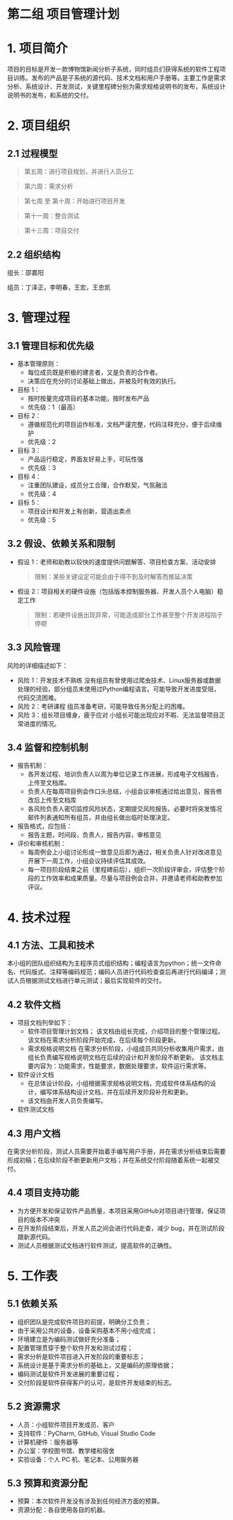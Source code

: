 # 第二组 项目管理计划

# 1. 项目简介

项目的目标是开发一款博物馆新闻分析子系统，同时组员们获得系统的软件工程项目训练。发布的产品是子系统的源代码、技术文档和用户手册等。主要工作是需求分析、系统设计、开发测试，关键里程碑分别为需求规格说明书的发布，系统设计说明书的发布，和系统的交付。

# 2. 项目组织

## 2.1 过程模型

> 第五周：进行项目规划，并进行人员分工

> 第六周：需求分析

> 第七周 至 第十周：开始进行项目开发

> 第十一周：整合测试

> 第十三周：项目交付

## 2.2 组织结构

组长：邵嘉阳

组员：丁泽正，李明春，王宏，王忠凯

# 3. 管理过程

## 3.1 管理目标和优先级

- 基本管理原则：
    - 每位成员既是积极的建言者，又是负责的合作者。
    - 决策应在充分的讨论基础上做出，并被及时有效的执行。
- 目标 1：
    - 按时按量完成项目的基本功能，按时发布产品
    - 优先级：1（最高）
- 目标 2：
    - 遵循规范化的项目运作标准，文档严谨完整，代码注释充分，便于后续维护
    - 优先级：2
- 目标 3：
    - 产品运行稳定，界面友好易上手，可玩性强
    - 优先级：3
- 目标 4：
    - 注重团队建设，成员分工合理，合作默契，气氛融洽
    - 优先级：4
- 目标 5：
    - 项目设计和开发上有创新，营造出卖点
    - 优先级：5 

## 3.2 假设、依赖关系和限制

- 假设 1：老师和助教以较快的速度提供问题解答、项目检查方案、活动安排
    
    > 限制：某些关键设定可能会由于得不到及时解答而推延决策
- 假设 2：项目相关的硬件设施（包括版本控制服务器、开发人员个人电脑）稳定工作
    
    > 限制：若硬件设施出现异常，可能造成部分工作甚至整个开发进程陷于停顿

## 3.3 风险管理

风险的详细描述如下：
- 风险 1：开发技术不熟练
没有组员有曾使用过爬虫技术、Linux服务器或数据处理的经验，部分组员未使用过Python编程语言。可能导致开发进度受阻，代码交流困难。
- 风险 2：考研课程
组员准备考研，可能导致任务分配上的困难。
- 风险 3：组长项目缠身，疲于应对
小组长可能出现应对不暇、无法监督项目正常进度的情况。

## 3.4 监督和控制机制

- 报告机制：
    - 各开发过程、培训负责人以周为单位记录工作进展，形成电子文档报告，上传至文档库。
    - 负责人在每周项目例会作口头总结，小组会议审核通过给出意见，报告修改后上传至文档库
    - 各风险负责人密切监控风险状态，定期提交风险报告。必要时将突发情况邮件列表通知所有组员，并由组长做出临时处理决定。
- 报告格式，应包括：
    - 报告主题，时间段，负责人，报告内容，审核意见
- 评价和审核机制：
    - 每周例会上小组讨论形成一致意见后即为通过，相关负责人针对改进意见开展下一周工作，小组会议持续评估其成效。
    - 每一项目阶段结束之前（里程碑前后），组织一次阶段评审会，评估整个阶段的工作效率和成果质量。尽量与项目例会合并，并邀请老师和助教参加评议。

# 4. 技术过程

## 4.1 方法、工具和技术

本小组的团队组织结构为主程序员式组织结构；编程语言为python；统一文件命名、代码版式、注释等编码规范；编码人员进行代码检查查后再进行代码编译；测试人员根据测试文档进行单元测试；最后实现软件的交付。

## 4.2 软件文档

- 项目文档列举如下：
    - 软件项目管理计划文档；
        该文档由组长完成，介绍项目的整个管理过程。
        该文档在需求分析阶段开始完成，在后续每个阶段更新。
    - 需求规格说明文档
        在需求分析阶段，小组成员共同分析收集用户需求，由组长负责编写规格说明文档在后续的设计和开发阶段不断更新。
        该文档主要内容为：功能需求，性能要求，数据处理要求，软件运行需求等。
- 软件设计文档
    - 在总体设计阶段，小组根据需求规格说明文档，完成软件体系结构的设计，编写体系结构设计文档，并在后续开发阶段补充和更新。
    - 该文档由开发人员负责编写。
- 软件测试文档

## 4.3 用户文档

在需求分析阶段，测试人员需要开始着手编写用户手册，并在需求分析结束后需要形成初稿；在后续阶段不断更新用户文档；并在系统交付阶段随着系统一起被交付。

## 4.4 项目支持功能

- 为方便开发和保证软件产品质量，本项目采用GitHub对项目进行管理，保证项目的版本不冲突
- 在开发阶段结束后，开发人员之间会进行代码走查，减少 bug，并在测试阶段跟新源代码。
- 测试人员根据测试文档进行软件测试，提高软件的正确性。

# 5. 工作表

## 5.1 依赖关系

- 组织团队是完成软件项目的前提，明确分工负责；
- 由于采用公共的设备，设备采购基本不用小组完成；
- 环境建立是为编码测试做好充分准备；
- 配置管理贯穿于整个软件开发和测试过程；
- 需求分析是软件项目进入开发阶段的重要标志；
- 系统设计是基于需求分析的基础上，又是编码的原理依据；
- 编码测试是软件开发进展的重要过程；
- 交付阶段是软件获得客户的认可，是软件开发结束的标志。

## 5.2 资源需求

- 人员：小组软件项目开发成员、客户
- 支持软件：PyCharm, GitHub, Visual Studio Code
- 计算机硬件：服务器等
- 办公室：学校图书馆、教学楼和宿舍
- 实验设备：个人 PC 机、笔记本、公用服务器

## 5.3 预算和资源分配

- 预算：本次软件开发没有涉及到任何经济方面的预算。
- 资源分配：各自使用各自的机器。
